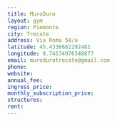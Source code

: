 ```yaml
---
title: MuroDuro
layout: gym
region: Piemonte
city: Trecate
address: Via Roma 58/a
latitude: 45.4336662292481
longitude: 8.74174976348877
email: murodurotrecate@gmail.com
phone: 
website: 
annual_fee: 
ingress_price: 
monthly_subscription_price: 
structures: 
rent: 
---
```


